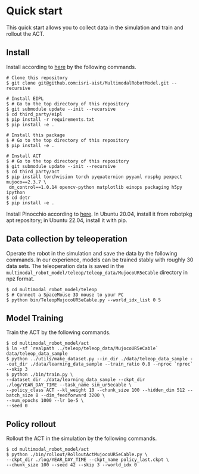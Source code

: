 # Quick start
This quick start allows you to collect data in the simulation and train and rollout the ACT.

## Install
Install according to [here](../multimodal_robot_model/act/README.md#Install) by the following commands.
```console
# Clone this repository
$ git clone git@github.com:isri-aist/MultimodalRobotModel.git --recursive

# Install EIPL
$ # Go to the top directory of this repository
$ git submodule update --init --recursive
$ cd third_party/eipl
$ pip install -r requirements.txt
$ pip install -e .

# Install this package
$ # Go to the top directory of this repository
$ pip install -e .

# Install ACT
$ # Go to the top directory of this repository
$ git submodule update --init --recursive
$ cd third_party/act
$ pip install torchvision torch pyquaternion pyyaml rospkg pexpect mujoco==2.3.7 \
 dm_control==1.0.14 opencv-python matplotlib einops packaging h5py ipython
$ cd detr
$ pip install -e .
```

Install Pinocchio according to [here](https://stack-of-tasks.github.io/pinocchio/download.html#Install_4).
In Ubuntu 20.04, install it from robotpkg apt repository; in Ubuntu 22.04, install it with pip.

## Data collection by teleoperation
Operate the robot in the simulation and save the data by the following commands.
In our experience, models can be trained stably with roughly 30 data sets.
The teleoperation data is saved in the `multimodal_robot_model/teleop/teleop_data/MujocoUR5eCable` directory in npz format.
```console
$ cd multimodal_robot_model/teleop
$ # Connect a SpaceMouse 3D mouse to your PC
$ python bin/TeleopMujocoUR5eCable.py --world_idx_list 0 5
```

## Model Training
Train the ACT by the following commands.
```console
$ cd multimodal_robot_model/act
$ ln -sf `realpath ../teleop/teleop_data/MujocoUR5eCable` data/teleop_data_sample
$ python ../utils/make_dataset.py --in_dir ./data/teleop_data_sample --out_dir ./data/learning_data_sample --train_ratio 0.8 --nproc `nproc` --skip 3
$ python ./bin/train.py \
--dataset_dir ./data/learning_data_sample --ckpt_dir ./log/YEAR_DAY_TIME --task_name sim_ur5ecable \
--policy_class ACT --kl_weight 10 --chunk_size 100 --hidden_dim 512 --batch_size 8 --dim_feedforward 3200 \
--num_epochs 1000 --lr 1e-5 \
--seed 0
```

## Policy rollout
Rollout the ACT in the simulation by the following commands.
```console
$ cd multimodal_robot_model/act
$ python ./bin/rollout/RolloutActMujocoUR5eCable.py \
--ckpt_dir ./log/YEAR_DAY_TIME --ckpt_name policy_last.ckpt \
--chunk_size 100 --seed 42 --skip 3 --world_idx 0
```
